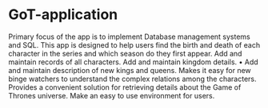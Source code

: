 # GoT-application
Primary focus of the app is to implement Database management systems and SQL.
This app is designed to help users find the birth and death of each character in the series and which season do they first appear.
Add and maintain records of all characters.
Add and maintain kingdom details.
• Add and maintain description of new kings and queens.
Makes it easy for new binge watchers to understand the complex relations among the characters.
Provides a convenient solution for retrieving details about the Game of Thrones universe.
Make an easy to use environment for users.

